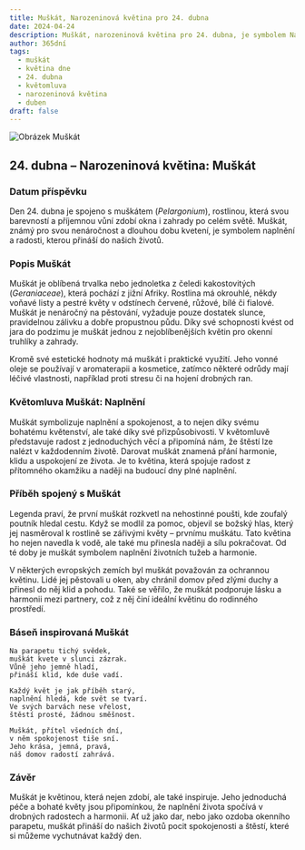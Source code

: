 ```yaml
---
title: Muškát, Narozeninová květina pro 24. dubna
date: 2024-04-24
description: Muškát, narozeninová květina pro 24. dubna, je symbolem Naplnění. Objevte její jedinečný význam, fascinující příběhy a poezii, která oslavuje její krásu.
author: 365dní
tags:
  - muškát
  - květina dne
  - 24. dubna
  - květomluva
  - narozeninová květina
  - duben
draft: false
---
```


![Obrázek Muškát](https://cdn.pixabay.com/photo/2018/05/23/16/47/flowers-3424517_960_720.jpg#center)


## 24. dubna – Narozeninová květina: Muškát

### Datum příspěvku

Den 24. dubna je spojeno s muškátem (_Pelargonium_), rostlinou, která svou barevností a příjemnou vůní zdobí okna i zahrady po celém světě. Muškát, známý pro svou nenáročnost a dlouhou dobu kvetení, je symbolem naplnění a radosti, kterou přináší do našich životů.

### Popis Muškát

Muškát je oblíbená trvalka nebo jednoletka z čeledi kakostovitých (_Geraniaceae_), která pochází z jižní Afriky. Rostlina má okrouhlé, někdy voňavé listy a pestré květy v odstínech červené, růžové, bílé či fialové. Muškát je nenáročný na pěstování, vyžaduje pouze dostatek slunce, pravidelnou zálivku a dobře propustnou půdu. Díky své schopnosti kvést od jara do podzimu je muškát jednou z nejoblíbenějších květin pro okenní truhlíky a zahrady.

Kromě své estetické hodnoty má muškát i praktické využití. Jeho vonné oleje se používají v aromaterapii a kosmetice, zatímco některé odrůdy mají léčivé vlastnosti, například proti stresu či na hojení drobných ran.

### Květomluva Muškát: Naplnění

Muškát symbolizuje naplnění a spokojenost, a to nejen díky svému bohatému květenství, ale také díky své přizpůsobivosti. V květomluvě představuje radost z jednoduchých věcí a připomíná nám, že štěstí lze nalézt v každodenním životě. Darovat muškát znamená přání harmonie, klidu a uspokojení ze života. Je to květina, která spojuje radost z přítomného okamžiku a naději na budoucí dny plné naplnění.

### Příběh spojený s Muškát

Legenda praví, že první muškát rozkvetl na nehostinné poušti, kde zoufalý poutník hledal cestu. Když se modlil za pomoc, objevil se božský hlas, který jej nasměroval k rostlině se zářivými květy – prvnímu muškátu. Tato květina ho nejen navedla k vodě, ale také mu přinesla naději a sílu pokračovat. Od té doby je muškát symbolem naplnění životních tužeb a harmonie.

V některých evropských zemích byl muškát považován za ochrannou květinu. Lidé jej pěstovali u oken, aby chránil domov před zlými duchy a přinesl do něj klid a pohodu. Také se věřilo, že muškát podporuje lásku a harmonii mezi partnery, což z něj činí ideální květinu do rodinného prostředí.

### Báseň inspirovaná Muškát

```
Na parapetu tichý svědek,  
muškát kvete v slunci zázrak.  
Vůně jeho jemně hladí,  
přináší klid, kde duše vadí.

Každý květ je jak příběh starý,  
naplnění hledá, kde svět se tvarí.  
Ve svých barvách nese vřelost,  
štěstí prosté, žádnou směšnost.

Muškát, přítel všedních dní,  
v něm spokojenost tiše sní.  
Jeho krása, jemná, pravá,  
náš domov radostí zahrává.  
```

### Závěr

Muškát je květinou, která nejen zdobí, ale také inspiruje. Jeho jednoduchá péče a bohaté květy jsou připomínkou, že naplnění života spočívá v drobných radostech a harmonii. Ať už jako dar, nebo jako ozdoba okenního parapetu, muškát přináší do našich životů pocit spokojenosti a štěstí, které si můžeme vychutnávat každý den.